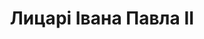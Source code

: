 ---
title: 'Лицарі Івана Павла II'
heroTitle: 'Лицарі Івана Павла II'
heroDescription: 'Вірні традиції, відкриті до майбутнього. Будуємо спільноту в дусі вчення св. Івана Павла II.'
aboutTitle: 'Про нас'
aboutContent: |
  Лицарі Івана Павла II - це католицька спільнота, заснована в дусі вчення св. Івана Павла II. Наша мета - побудувати сильну спільноту віруючих, які бажають жити відповідно до християнських цінностей і служити Богу та ближньому.

  У нашій діяльності ми зосереджуємося на трьох основних напрямках:

  1. **Захист життя** - ми працюємо над захистом життя від зачаття до природної смерті
  2. **Благодійна діяльність** - ми допомагаємо нужденним через дух милосердя
  3. **Підтримка України** - ми займаємося гуманітарною допомогою нашим сусідам у біді

initiativesExplanation: |
  Together we work for the common good, implementing our main goals in the spirit of St. John Paul II's teaching.
  Ochrona życia
  Działamy na rzecz obrony życia od poczęcia do naturalnej śmierci, organizując modlitwy, marsze i akcje edukacyjne.
  
initiatives:
  - title: 'Захист життя'
    description: 'Ми працюємо над захистом життя від зачаття до природної смерті, організовуючи молитви, марші та освітні кампанії.'
    icon: 'heart'
  - title: 'Благодійна діяльність'
    description: 'Ми допомагаємо нужденним через організацію зборів, волонтерську роботу та матеріальну підтримку бідних сімей.'
    icon: 'hand'
  - title: 'Підтримка України'
    description: 'Ми займаємося гуманітарною допомогою для України, організовуючи транспортування пожертв та підтримку біженців.'
    icon: 'flag'
--- 